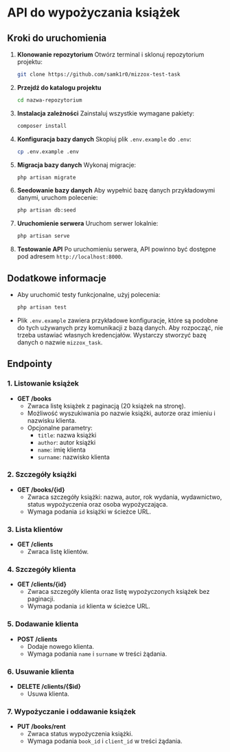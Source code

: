 # API do wypożyczania książek

## Kroki do uruchomienia

1. **Klonowanie repozytorium**
   Otwórz terminal i sklonuj repozytorium projektu:
   ```bash
   git clone https://github.com/samk1r0/mizzox-test-task
   ```

2. **Przejdź do katalogu projektu**
   ```bash
   cd nazwa-repozytorium
   ```

3. **Instalacja zależności**
   Zainstaluj wszystkie wymagane pakiety:
   ```bash
   composer install
   ```

4. **Konfiguracja bazy danych**
   Skopiuj plik `.env.example` do `.env`:
   ```bash
   cp .env.example .env
   ```

5. **Migracja bazy danych**
   Wykonaj migracje:
   ```bash
   php artisan migrate
   ```

6. **Seedowanie bazy danych**
   Aby wypełnić bazę danych przykładowymi danymi, uruchom polecenie:
   ```bash
   php artisan db:seed
   ```

7. **Uruchomienie serwera**
   Uruchom serwer lokalnie:
   ```bash
   php artisan serve
   ```

8. **Testowanie API**
   Po uruchomieniu serwera, API powinno być dostępne pod adresem `http://localhost:8000`.

## Dodatkowe informacje
- Aby uruchomić testy funkcjonalne, użyj polecenia:
  ```bash
  php artisan test
  ```
- Plik `.env.example` zawiera przykładowe konfiguracje, które są podobne do tych używanych przy komunikacji z bazą danych. Aby rozpocząć, nie trzeba ustawiać własnych kredencjałów. Wystarczy stworzyć bazę danych o nazwie `mizzox_task`.

## Endpointy

### 1. Listowanie książek
- **GET /books**
  - Zwraca listę książek z paginacją (20 książek na stronę).
  - Możliwość wyszukiwania po nazwie książki, autorze oraz imieniu i nazwisku klienta.
  - Opcjonalne parametry:
    - `title`: nazwa książki
    - `author`: autor książki
    - `name`: imię klienta
    - `surname`: nazwisko klienta

### 2. Szczegóły książki
- **GET /books/{id}**
  - Zwraca szczegóły książki: nazwa, autor, rok wydania, wydawnictwo, status wypożyczenia oraz osoba wypożyczająca.
  - Wymaga podania `id` książki w ścieżce URL.

### 3. Lista klientów
- **GET /clients**
  - Zwraca listę klientów.

### 4. Szczegóły klienta
- **GET /clients/{id}**
  - Zwraca szczegóły klienta oraz listę wypożyczonych książek bez paginacji.
  - Wymaga podania `id` klienta w ścieżce URL.

### 5. Dodawanie klienta
- **POST /clients**
  - Dodaje nowego klienta.
  - Wymaga podania `name` i `surname` w treści żądania.

### 6. Usuwanie klienta
- **DELETE /clients/{$id}**
  - Usuwa klienta.

### 7. Wypożyczanie i oddawanie książek
- **PUT /books/rent**
  - Zwraca status wypożyczenia książki.
  - Wymaga podania `book_id` i `client_id` w treści żądania.